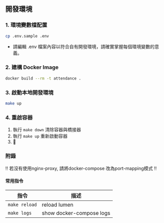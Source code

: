 ## 開發環境

### 1. 環境變數檔配置

  ```sh
  cp .env.sample .env
  ```

  * 請編輯 .env 檔案內容以符合自有開發環境，請確實掌握每個環境變數的意義。

### 2. 建構 Docker Image

  ```sh
  docker build --rm -t attendance .
  ```

### 3. 啟動本地開發環境

  ```sh
  make up
  ```

### 4. 重啟容器

  1. 執行 `make down` 清除容器與橋接器
  2. 執行 `make up` 重新啟動容器
  3. :tada:

### 附錄

:bangbang: 若沒有使用nginx-proxy, 請將docker-compose 改為port-mapping模式 :bangbang: 

#### 常用指令

  指令                                           | 描述
  ----                                           | ----
  `make reload`                                  | reload lumen
  `make logs`                                    | show docker-compose logs

